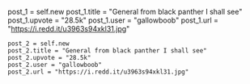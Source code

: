   post_1 = self.new 
    post_1.title = "General from black panther I shall see"
    post_1.upvote = "28.5k"
    post_1.user = "gallowboob"
    post_1.url = "https://i.redd.it/u3963s94xkl31.jpg"
    
    post_2 = self.new 
    post_2.title = "General from black panther I shall see"
    post_2.upvote = "28.5k"
    post_2.user = "gallowboob"
    post_2.url = "https://i.redd.it/u3963s94xkl31.jpg"
    
    